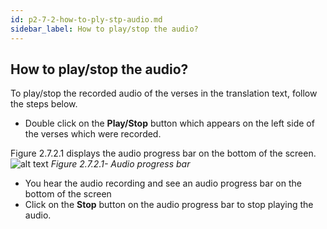 ```yaml
---
id: p2-7-2-how-to-ply-stp-audio.md
sidebar_label: How to play/stop the audio?
---
```


## How to play/stop the audio?

To play/stop the recorded audio of the verses in the translation text, follow the steps below.

-   Double click on the **Play/Stop** button which appears on the left side of the verses which were recorded.

Figure 2.7.2.1 displays the audio progress bar on the bottom of the screen.
![alt text](../../../../static/AutographaLiveImages/Audio-mode/audio-progress-bar-fig-2.7.2.1.jpg 'Audio progress bar')
_Figure 2.7.2.1- Audio progress bar_

-   You hear the audio recording and see an audio progress bar on the bottom of the screen
-   Click on the **Stop** button on the audio progress bar to stop playing the audio.
